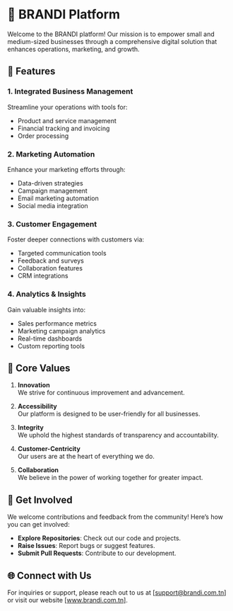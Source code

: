 
# 🌟 BRANDI Platform

Welcome to the BRANDI platform! Our mission is to empower small and medium-sized businesses through a comprehensive digital solution that enhances operations, marketing, and growth.

## 🚀 Features

### 1. **Integrated Business Management**

Streamline your operations with tools for:
- Product and service management
- Financial tracking and invoicing
- Order processing

### 2. **Marketing Automation**

Enhance your marketing efforts through:
- Data-driven strategies
- Campaign management
- Email marketing automation
- Social media integration

### 3. **Customer Engagement**

Foster deeper connections with customers via:
- Targeted communication tools
- Feedback and surveys
- Collaboration features
- CRM integrations

### 4. **Analytics & Insights**

Gain valuable insights into:
- Sales performance metrics
- Marketing campaign analytics
- Real-time dashboards
- Custom reporting tools

## 🌈 Core Values

1. **Innovation**  
   We strive for continuous improvement and advancement.

2. **Accessibility**  
   Our platform is designed to be user-friendly for all businesses.

3. **Integrity**  
   We uphold the highest standards of transparency and accountability.

4. **Customer-Centricity**  
   Our users are at the heart of everything we do.

5. **Collaboration**  
   We believe in the power of working together for greater impact.

## 🤝 Get Involved

We welcome contributions and feedback from the community! Here’s how you can get involved:
- **Explore Repositories**: Check out our code and projects.
- **Raise Issues**: Report bugs or suggest features.
- **Submit Pull Requests**: Contribute to our development.

## 🌐 Connect with Us
For inquiries or support, please reach out to us at [support@brandi.com.tn] or visit our website [www.brandi.com.tn].

